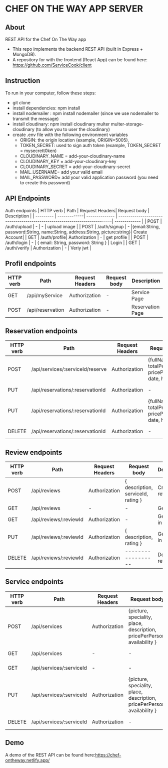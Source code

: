 # CHEF ON THE WAY APP SERVER

## About
REST API for the Chef On The Way app
- This repo implements the backend REST API (built in Express + MongoDB).
- A repository for with the frontend (React App) can be found here: https://github.com/ServiceCook/client

## Instruction
To run in your computer, follow these steps:
- git clone
- install dependencies: npm install
- install nodemailer : npm install nodemailer (since we use nodemailer to transmit the message)
- install cloudinary: npm install cloudinary multer multer-storage-cloudinary (to allow you to user the cloudinary)
- create .env file with the following environment variables
  - ORIGIN: the origin location (example, ORIGIN=5005),
  - TOKEN_SECRET: used to sign auth token (example, TOKEN_SECRET = mysecrett0ken)
  - CLOUDINARY_NAME = add-your-cloudinary-name
  - CLOUDINARY_KEY = add-your-cloudinary-key
  - CLOUDINARY_SECRET = add-your-cloudinary-secret
  - MAIL_USERNAME= add your valid email
  - MAIL_PASSWORD= add your valid application password (you need to create this password)

## API Endpoints

Auth endpoints
| HTTP verb | Path         | Request Headers| Request body                                                               | Description   |
| --------- | -------------| -------------- | ---------------------------------------------------------------------------| ------------- |
| POST      | /auth/upload | -              | -                                                                          | upload image  |
| POST      | /auth/signup | -              |{email:String, password:String, name:String, address:String, picture:string}| Create Account|
| GET       | /auth/profile| Authorization  | -                                                                          | get profile   |
| POST      | /auth/login  | -              | { email: String, password: String }                                        | Login         |
| GET       | /auth/verify | Authorization  | -                                                                          | Veriy jwt     |

## Profil endpoints
| HTTP verb | Path             | Request Headers| Request body                        | Description       |
| --------- | -------------    | -------------- | ------------------------------------| -------------     |
| GET       | /api/myService   | Authorization  | -                                   | Service Page      |
| POST      | /api/reservation | Authorization  | -                                   | Reservation Page  |


## Reservation endpoints
| HTTP verb | Path                                | Request Headers| Request body                        | Description       |
| --------- | ----------------------------------- | -------------- | ------------------------------------| -------------     |
| POST      | /api/services/:serviceId/reserve    | Authorization  | {fullName, totalPerson, pricePerPerson, date, hour}     | Reserve service      |
| PUT       | /api/reservations/:reservationId    |  Authorization | -                                                      | Get reservation  |
| PUT       | /api/reservations/:reservationId    |  Authorization | {fullName, totalPerson, pricePerPerson, date, hour}     | Edit reservation  |
| DELETE    | /api/reservations/:reservationId    |  Authorization | -                                   | Delete reservation  |


## Review endpoints
| HTTP verb | Path                  | Request Headers| Request body                                                               | Description   |
| --------- | -------------         | -------------- | ---------------------------------------------------------------------------| ------------- |
| POST      | /api/reviews          | Authorization  | { description, serviceId, rating }                                         | Create review |
| GET       | /api/reviews          | -              | -                                                                          | Get review    |
| GET       | /api/reviews/:reviewId| Authorization  | -                                                                          | Get review in details   |
| PUT       | /api/reviews/:reviewId| Authorization  | { description, rating }                                                    | Get review in details   |
| DELETE    | /api/reviews/:reviewId| Authorization  | ------------------  | Delete review     |

## Service endpoints
| HTTP verb | Path                    | Request Headers| Request body                                                               | Description   |
| --------- | ----------------------  | -------------- | ---------------------------------------------------------------------------| ------------- |
| POST      | /api/services           | Authorization  | {picture, speciality, place, description, pricePerPerson, availability } | Create service |
| GET       | /api/services           | -              | -                | Get list of services    |
| GET       | /api/services/:serviceId| -              | -                | Get service in details  |
| PUT       | /api/services/:serviceId| Authorization  | {picture, speciality, place, description, pricePerPerson, availability } | Edit service   |
| DELETE    | /api/services/:serviceId| Authorization  | -                | Delete review     |



## Demo
A demo of the REST API can be found here:https://chef-ontheway.netlify.app/